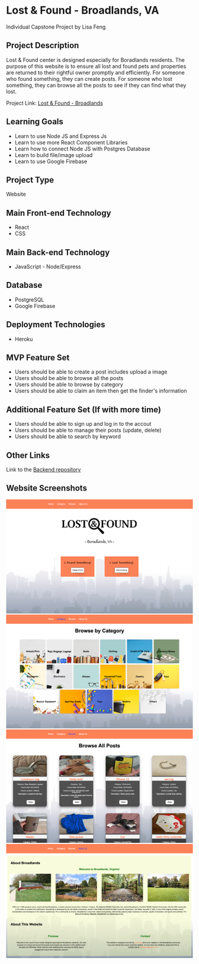 # Lost & Found - Broadlands, VA

Individual Capstone Project by Lisa Feng

## Project Description

Lost & Found center is designed especially for Boradlands residents. The purpose of this website is to ensure all lost and found pets and properties are returned to their rightful owner promptly and efficiently. For someone who found something, they can create posts. For someone who lost something, they can browse all the posts to see if they can find what they lost.

Project Link: [Lost & Found - Broadlands](https://lost-and-found-broadlands.herokuapp.com/)

## Learning Goals

- Learn to use Node JS and Express Js
- Learn to use more React Component Libraries
- Learn how to connect Node JS with Postgres Database
- Learn to build file/image upload
- Learn to use Google Firebase

## Project Type

Website

## Main Front-end Technology

- React
- CSS

## Main Back-end Technology

- JavaScript - Node/Express

## Database

- PostgreSQL
- Google Firebase

## Deployment Technologies

- Heroku

## MVP Feature Set

- Users should be able to create a post includes upload a image
- Users should be able to browse all the posts
- Users should be able to browse by category
- Users should be able to claim an item then get the finder's information

## Additional Feature Set (If with more time)

- Users should be able to sign up and log in to the accout
- Users should be able to manage their posts (update, delete)
- Users should be able to search by keyword

## Other Links

Link to the [Backend repository](https://github.com/lisafenglisa/back-end-lost-and-found)

## Website Screenshots

![Home page](public/home.png)
![Category](public/category.png)
![Browse](public/browse.png)
![About](public/about.png)
